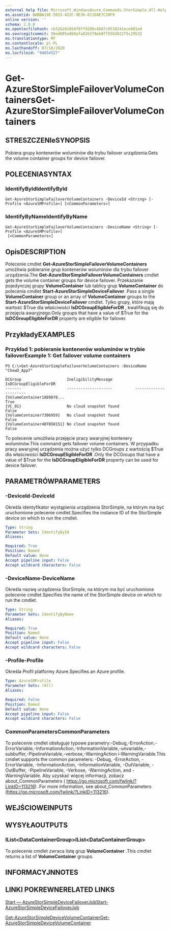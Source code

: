```yaml
---
external help file: Microsoft.WindowsAzure.Commands.StorSimple.dll-Help.xml
ms.assetid: BABBA19E-5833-452C-9E36-811EAE7C20F9
online version: ''
schema: 2.0.0
ms.openlocfilehash: cb326281058f0ff9280c4b87c0530241ece801e0
ms.sourcegitcommit: 56ed085a868afa8263f8eb0f755b5822f5c29532
ms.translationtype: MT
ms.contentlocale: pl-PL
ms.lasthandoff: 07/18/2020
ms.locfileid: "94054527"
---
```

# <span data-ttu-id="3dc62-101">Get-AzureStorSimpleFailoverVolumeContainers</span><span class="sxs-lookup"><span data-stu-id="3dc62-101">Get-AzureStorSimpleFailoverVolumeContainers</span></span>

## <span data-ttu-id="3dc62-102">STRESZCZENIe</span><span class="sxs-lookup"><span data-stu-id="3dc62-102">SYNOPSIS</span></span>
<span data-ttu-id="3dc62-103">Pobiera grupy kontenerów woluminów dla trybu failover urządzenia.</span><span class="sxs-lookup"><span data-stu-id="3dc62-103">Gets the volume container groups for device failover.</span></span>

## <span data-ttu-id="3dc62-104">POLECENIA</span><span class="sxs-lookup"><span data-stu-id="3dc62-104">SYNTAX</span></span>

### <span data-ttu-id="3dc62-105">IdentifyById</span><span class="sxs-lookup"><span data-stu-id="3dc62-105">IdentifyById</span></span>
```
Get-AzureStorSimpleFailoverVolumeContainers -DeviceId <String> [-Profile <AzureSMProfile>] [<CommonParameters>]
```

### <span data-ttu-id="3dc62-106">IdentifyByName</span><span class="sxs-lookup"><span data-stu-id="3dc62-106">IdentifyByName</span></span>
```
Get-AzureStorSimpleFailoverVolumeContainers -DeviceName <String> [-Profile <AzureSMProfile>]
 [<CommonParameters>]
```

## <span data-ttu-id="3dc62-107">Opis</span><span class="sxs-lookup"><span data-stu-id="3dc62-107">DESCRIPTION</span></span>
<span data-ttu-id="3dc62-108">Polecenie cmdlet **Get-AzureStorSimpleFailoverVolumeContainers** umożliwia pobieranie grup kontenerów woluminów dla trybu failover urządzenia.</span><span class="sxs-lookup"><span data-stu-id="3dc62-108">The **Get-AzureStorSimpleFailoverVolumeContainers** cmdlet gets the volume container groups for device failover.</span></span>
<span data-ttu-id="3dc62-109">Przekazanie pojedynczej grupy **VolumeContainer** lub tablicy grup **VolumeContainer** do polecenia cmdlet **Start-AzureStorSimpleDeviceFailover** .</span><span class="sxs-lookup"><span data-stu-id="3dc62-109">Pass a single **VolumeContainer** group or an array of **VolumeContainer** groups to the **Start-AzureStorSimpleDeviceFailover** cmdlet.</span></span>
<span data-ttu-id="3dc62-110">Tylko grupy, które mają wartość $True dla właściwości **IsDCGroupEligibleForDR** , kwalifikują się do przejęcia awaryjnego.</span><span class="sxs-lookup"><span data-stu-id="3dc62-110">Only groups that have a value of $True for the **IsDCGroupEligibleForDR** property are eligible for failover.</span></span>

## <span data-ttu-id="3dc62-111">Przykłady</span><span class="sxs-lookup"><span data-stu-id="3dc62-111">EXAMPLES</span></span>

### <span data-ttu-id="3dc62-112">Przykład 1: pobieranie kontenerów woluminów w trybie failover</span><span class="sxs-lookup"><span data-stu-id="3dc62-112">Example 1: Get failover volume containers</span></span>
```
PS C:\>Get-AzureStorSimpleFailoverVolumeContainers -DeviceName "ChewD_App7"

DCGroup                    IneligibilityMessage          IsDCGroupEligibleForDR
-------                    --------------------          ----------------------
{VolumeContainer1889078...                                                 True
{VC_01}                    No cloud snapshot found                        False
{VolumeContainer7306959}   No cloud snapshot found                        False
{VolumeContainer407850151} No cloud snapshot found                        False
```

<span data-ttu-id="3dc62-113">To polecenie umożliwia przejęcie pracy awaryjnej kontenery woluminów.</span><span class="sxs-lookup"><span data-stu-id="3dc62-113">This command gets failover volume containers.</span></span>
<span data-ttu-id="3dc62-114">W przypadku pracy awaryjnej urządzenia można użyć tylko DCGroups z wartością $True dla właściwości **IsDCGroupEligibleForDR** .</span><span class="sxs-lookup"><span data-stu-id="3dc62-114">Only the DCGroups that have a value of $True for the **IsDCGroupEligibleForDR** property can be used for device failover.</span></span>

## <span data-ttu-id="3dc62-115">PARAMETRÓW</span><span class="sxs-lookup"><span data-stu-id="3dc62-115">PARAMETERS</span></span>

### <span data-ttu-id="3dc62-116">-DeviceId</span><span class="sxs-lookup"><span data-stu-id="3dc62-116">-DeviceId</span></span>
<span data-ttu-id="3dc62-117">Określa identyfikator wystąpienia urządzenia StorSimple, na którym ma być uruchomione polecenie cmdlet.</span><span class="sxs-lookup"><span data-stu-id="3dc62-117">Specifies the instance ID of the StorSimple device on which to run the cmdlet.</span></span>

```yaml
Type: String
Parameter Sets: IdentifyById
Aliases: 

Required: True
Position: Named
Default value: None
Accept pipeline input: False
Accept wildcard characters: False
```

### <span data-ttu-id="3dc62-118">-DeviceName</span><span class="sxs-lookup"><span data-stu-id="3dc62-118">-DeviceName</span></span>
<span data-ttu-id="3dc62-119">Określa nazwę urządzenia StorSimple, na którym ma być uruchomione polecenie cmdlet.</span><span class="sxs-lookup"><span data-stu-id="3dc62-119">Specifies the name of the StorSimple device on which to run the cmdlet.</span></span>

```yaml
Type: String
Parameter Sets: IdentifyByName
Aliases: 

Required: True
Position: Named
Default value: None
Accept pipeline input: False
Accept wildcard characters: False
```

### <span data-ttu-id="3dc62-120">-Profile</span><span class="sxs-lookup"><span data-stu-id="3dc62-120">-Profile</span></span>
<span data-ttu-id="3dc62-121">Określa Profil platformy Azure.</span><span class="sxs-lookup"><span data-stu-id="3dc62-121">Specifies an Azure profile.</span></span>

```yaml
Type: AzureSMProfile
Parameter Sets: (All)
Aliases: 

Required: False
Position: Named
Default value: None
Accept pipeline input: False
Accept wildcard characters: False
```

### <span data-ttu-id="3dc62-122">CommonParameters</span><span class="sxs-lookup"><span data-stu-id="3dc62-122">CommonParameters</span></span>
<span data-ttu-id="3dc62-123">To polecenie cmdlet obsługuje typowe parametry:-Debug,-ErrorAction,-ErrorVariable,-InformationAction,-InformationVariable,-unvariable,-subbuffer,-PipelineVariable,-verbose,-WarningAction i-WarningVariable.</span><span class="sxs-lookup"><span data-stu-id="3dc62-123">This cmdlet supports the common parameters: -Debug, -ErrorAction, -ErrorVariable, -InformationAction, -InformationVariable, -OutVariable, -OutBuffer, -PipelineVariable, -Verbose, -WarningAction, and -WarningVariable.</span></span> <span data-ttu-id="3dc62-124">Aby uzyskać więcej informacji, zobacz about_CommonParameters ( https://go.microsoft.com/fwlink/?LinkID=113216) .</span><span class="sxs-lookup"><span data-stu-id="3dc62-124">For more information, see about_CommonParameters (https://go.microsoft.com/fwlink/?LinkID=113216).</span></span>

## <span data-ttu-id="3dc62-125">WEJŚCIOWE</span><span class="sxs-lookup"><span data-stu-id="3dc62-125">INPUTS</span></span>

## <span data-ttu-id="3dc62-126">WYSYŁA</span><span class="sxs-lookup"><span data-stu-id="3dc62-126">OUTPUTS</span></span>

### <span data-ttu-id="3dc62-127">IList\<DataContainerGroup\></span><span class="sxs-lookup"><span data-stu-id="3dc62-127">IList\<DataContainerGroup\></span></span>
<span data-ttu-id="3dc62-128">To polecenie cmdlet zwraca listę grup **VolumeContainer** .</span><span class="sxs-lookup"><span data-stu-id="3dc62-128">This cmdlet returns a list of **VolumeContainer** groups.</span></span>

## <span data-ttu-id="3dc62-129">INFORMACYJN</span><span class="sxs-lookup"><span data-stu-id="3dc62-129">NOTES</span></span>

## <span data-ttu-id="3dc62-130">LINKI POKREWNE</span><span class="sxs-lookup"><span data-stu-id="3dc62-130">RELATED LINKS</span></span>

[<span data-ttu-id="3dc62-131">Start — AzureStorSimpleDeviceFailoverJob</span><span class="sxs-lookup"><span data-stu-id="3dc62-131">Start-AzureStorSimpleDeviceFailoverJob</span></span>](./Start-AzureStorSimpleDeviceFailoverJob.md)

[<span data-ttu-id="3dc62-132">Get-AzureStorSimpleDeviceVolumeContainer</span><span class="sxs-lookup"><span data-stu-id="3dc62-132">Get-AzureStorSimpleDeviceVolumeContainer</span></span>](./Get-AzureStorSimpleDeviceVolumeContainer.md)


